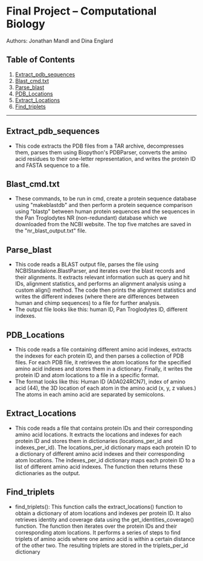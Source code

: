 # Final Project – Computational Biology
Authors: Jonathan Mandl and Dina Englard

## Table of Contents
1. [Extract_pdb_sequences](#extract_pdb_sequences)
2. [Blast_cmd.txt](#blast_cmdtxt)
3. [Parse_blast](#parse_blast)
4. [PDB_Locations](#pdb_locations)
5. [Extract_Locations](#extract_locations)
6. [Find_triplets](#find_triplets)

---

## Extract_pdb_sequences <a name="extract_pdb_sequences"></a>
- This code extracts the PDB files from a TAR archive, decompresses them, parses them using Biopython's PDBParser, converts the amino acid residues to their one-letter representation, and writes the protein ID and FASTA sequence to a file.

## Blast_cmd.txt <a name="blast_cmdtxt"></a>
- These commands, to be run in cmd, create a protein sequence database using "makeblastdb" and then perform a protein sequence comparison using "blastp" between human protein sequences and the sequences in the Pan Troglodytes NR (non-redundant) database which we downloaded from the NCBI website. The top five matches are saved in the "nr_blast_output.txt" file.

## Parse_blast <a name="parse_blast"></a>
- This code reads a BLAST output file, parses the file using NCBIStandalone.BlastParser, and iterates over the blast records and their alignments. It extracts relevant information such as query and hit IDs, alignment statistics, and performs an alignment analysis using a custom align() method. The code then prints the alignment statistics and writes the different indexes (where there are differences between human and chimp sequences) to a file for further analysis.
- The output file looks like this: human ID, Pan Troglodytes ID, different indexes.

## PDB_Locations <a name="pdb_locations"></a>
- This code reads a file containing different amino acid indexes, extracts the indexes for each protein ID, and then parses a collection of PDB files. For each PDB file, it retrieves the atom locations for the specified amino acid indexes and stores them in a dictionary. Finally, it writes the protein ID and atom locations to a file in a specific format.
- The format looks like this: Human ID (A0A024RCN7), index of amino acid (44), the 3D location of each atom in the amino acid (x, y, z values.) The atoms in each amino acid are separated by semicolons.

## Extract_Locations <a name="extract_locations"></a>
- This code reads a file that contains protein IDs and their corresponding amino acid locations. It extracts the locations and indexes for each protein ID and stores them in dictionaries (locations_per_id and indexes_per_id). The locations_per_id dictionary maps each protein ID to a dictionary of different amino acid indexes and their corresponding atom locations. The indexes_per_id dictionary maps each protein ID to a list of different amino acid indexes. The function then returns these dictionaries as the output.

## Find_triplets <a name="find_triplets"></a>
- find_triplets(): This function calls the extract_locations() function to obtain a dictionary of atom locations and indexes per protein ID. It also retrieves identity and coverage data using the get_identities_coverage() function. The function then iterates over the protein IDs and their corresponding atom locations. It performs a series of steps to find triplets of amino acids where one amino acid is within a certain distance of the other two. The resulting triplets are stored in the triplets_per_id dictionary
